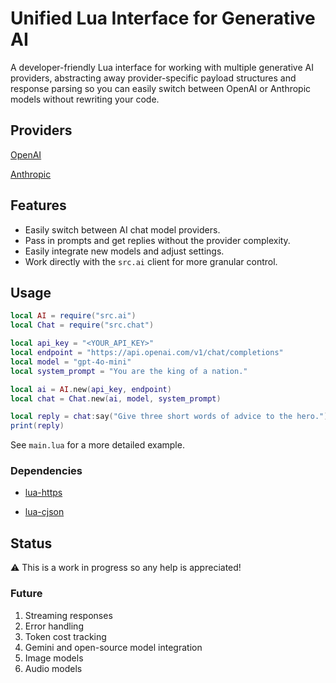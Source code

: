 # Unified Lua Interface for Generative AI

A developer-friendly Lua interface for working with multiple generative AI providers, abstracting away provider-specific payload structures and response parsing so you can easily switch between OpenAI or Anthropic models without rewriting your code.

## Providers

[OpenAI](https://platform.openai.com/docs/overview)

[Anthropic](https://docs.anthropic.com/en/home)

## Features

- Easily switch between AI chat model providers.
- Pass in prompts and get replies without the provider complexity.
- Easily integrate new models and adjust settings.
- Work directly with the `src.ai` client for more granular control.

## Usage

```lua
local AI = require("src.ai")
local Chat = require("src.chat")

local api_key = "<YOUR_API_KEY>"
local endpoint = "https://api.openai.com/v1/chat/completions"
local model = "gpt-4o-mini"
local system_prompt = "You are the king of a nation."

local ai = AI.new(api_key, endpoint)
local chat = Chat.new(ai, model, system_prompt)

local reply = chat:say("Give three short words of advice to the hero.")
print(reply)
```

See `main.lua` for a more detailed example.

### Dependencies

- [lua-https](https://github.com/love2d/lua-https)

- [lua-cjson](https://github.com/openresty/lua-cjson)

## Status

⚠️ This is a work in progress so any help is appreciated!

### Future

1. Streaming responses
2. Error handling
3. Token cost tracking
4. Gemini and open-source model integration
5. Image models
6. Audio models